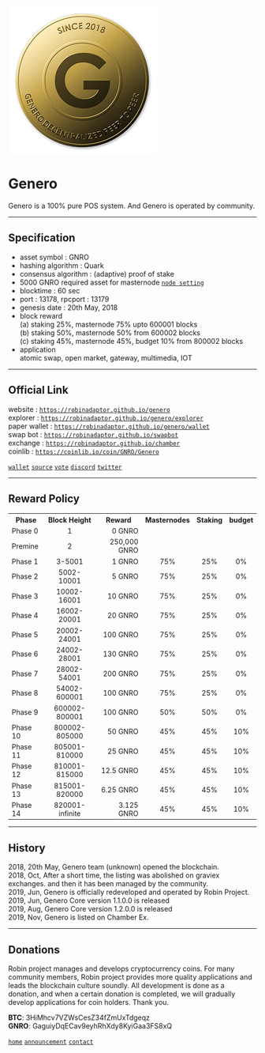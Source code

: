 ![](https://github.com/robinadaptor/logo/blob/master/genero.png)

# Genero
  
Genero is a 100% pure POS system. And Genero is operated by community.
  
***
## Specification  
  
* asset symbol : GNRO  
* hashing algorithm : Quark  
* consensus algorithm : (adaptive) proof of stake  
* 5000 GNRO required asset for masternode  [`node setting`](https://github.com/robinadaptor/help/blob/master/masternode.md)     
* blocktime : 60 sec  
* port : 13178, rpcport : 13179  
* genesis date : 20th May, 2018  
* block reward  
  (a) staking 25%, masternode 75% upto 600001 blocks   
  (b) staking 50%, masternode 50% from 600002 blocks  
  (c) staking 45%, masternode 45%, budget 10% from 800002 blocks   
* application   
  atomic swap, open market, gateway, multimedia, IOT
  
***
## Official Link  
  
website : [`https://robinadaptor.github.io/genero`](https://robinadaptor.github.io/genero)      
explorer : [`https://robinadaptor.github.io/genero/explorer`](https://robinadaptor.github.io/genero/explorer)   
paper wallet : [`https://robinadaptor.github.io/genero/wallet`](https://robinadaptor.github.io/genero/wallet)   
swap bot : [`https://robinadaptor.github.io/swapbot`](https://robinadaptor.github.io/swapbot)   
exchange : [`https://robinadaptor.github.io/chamber`](https://robinadaptor.github.io/chamber)  
coinlib : [`https://coinlib.io/coin/GNRO/Genero`](https://coinlib.io/coin/GNRO/Genero)   
  
[`wallet`](https://github.com/robinadaptor/genero/releases) [`source`](https://github.com/robinadaptor/genero) [`vote`](https://robinadaptor.github.io/genero/vote) [`discord`](https://discord.gg/zYvFFJU) [`twitter`](https://twitter.com/robinadaptor)   
  
***
## Reward Policy  

<table>
<th>Phase</th><th>Block Height</th><th>Reward</th><th>Masternodes</th><th>Staking</th><th>budget</th>
<tr><td>Phase 0</td><td align="center">1</td><td align="right">0 GNRO</td><td align="center"></td><td align="center"></td><td align="center"></td></tr>
<tr><td>Premine</td><td align="center">2</td><td align="right">250,000 GNRO</td><td align="center"></td><td align="center"></td><td align="center"></td></tr>
<tr><td>Phase 1</td><td align="center">3-5001</td><td align="right">1 GNRO</td><td align="center">75%</td><td align="center">25%</td><td align="center">0%</td></tr>
<tr><td>Phase 2</td><td align="center">5002-10001</td><td align="right">5 GNRO</td><td align="center">75%</td><td align="center">25%</td><td align="center">0%</td></tr>
<tr><td>Phase 3</td><td align="center">10002-16001</td><td align="right">10 GNRO</td><td align="center">75%</td><td align="center">25%</td><td align="center">0%</td></tr>
<tr><td>Phase 4</td><td align="center">16002-20001</td><td align="right">20 GNRO</td><td align="center">75%</td><td align="center">25%</td><td align="center">0%</td></tr>
<tr><td>Phase 5</td><td align="center">20002-24001</td><td align="right">100 GNRO</td><td align="center">75%</td><td align="center">25%</td><td align="center">0%</td></tr>
<tr><td>Phase 6</td><td align="center">24002-28001</td><td align="right">130 GNRO</td><td align="center">75%</td><td align="center">25%</td><td align="center">0%</td></tr>
<tr><td>Phase 7</td><td align="center">28002-54001</td><td align="right">200 GNRO</td><td align="center">75%</td><td align="center">25%</td><td align="center">0%</td></tr>
<tr><td>Phase 8</td><td align="center">54002-600001</td><td align="right">100 GNRO</td><td align="center">75%</td><td align="center">25%</td><td align="center">0%</td></tr>
<tr><td>Phase 9</td><td align="center">600002-800001</td><td align="right">100 GNRO</td><td align="center">50%</td><td align="center">50%</td><td align="center">0%</td></tr>
<tr><td>Phase 10</td><td align="center">800002-805000</td><td align="right">50 GNRO</td><td align="center">45%</td><td align="center">45%</td><td align="center">10%</td></tr>
<tr><td>Phase 11</td><td align="center">805001-810000</td><td align="right">25 GNRO</td><td align="center">45%</td><td align="center">45%</td><td align="center">10%</td></tr>
<tr><td>Phase 12</td><td align="center">810001-815000</td><td align="right">12.5 GNRO</td><td align="center">45%</td><td align="center">45%</td><td align="center">10%</td></tr>
<tr><td>Phase 13</td><td align="center">815001-820000</td><td align="right">6.25 GNRO</td><td align="center">45%</td><td align="center">45%</td><td align="center">10%</td></tr>
<tr><td>Phase 14</td><td align="center">820001-infinite</td><td align="right">3.125 GNRO</td><td align="center">45%</td><td align="center">45%</td><td align="center">10%</td></tr>
</table>

***
## History  
  
2018, 20th May, Genero team (unknown) opened the blockchain.  
2018, Oct, After a short time, the listing was abolished on graviex exchanges. and then it has been managed by the community.  
2019, Jun, Genero is officially redeveloped and operated by Robin Project.  
2019, Jun, Genero Core version 1.1.0.0 is released   
2019, Aug, Genero Core version 1.2.0.0 is released   
2019, Nov, Genero is listed on Chamber Ex.  

***
## Donations 
  
Robin project manages and develops cryptocurrency coins. For many community members, Robin project provides more quality applications and leads the blockchain culture soundly. All development is done as a donation, and when a certain donation is completed, we will gradually develop applications for coin holders. Thank you.  
  
**BTC**: 3HiMhcv7VZWsCesZ34fZmUxTdgeqz    
**GNRO**: GaguiyDqECav9eyhRhXdy8KyiGaa3FS8xQ  
  
[`home`](https://github.com/robinadaptor)  [`announcement`](https://github.com/robinadaptor/announcement)  [`contact`](https://github.com/robinadaptor/POS-helper)